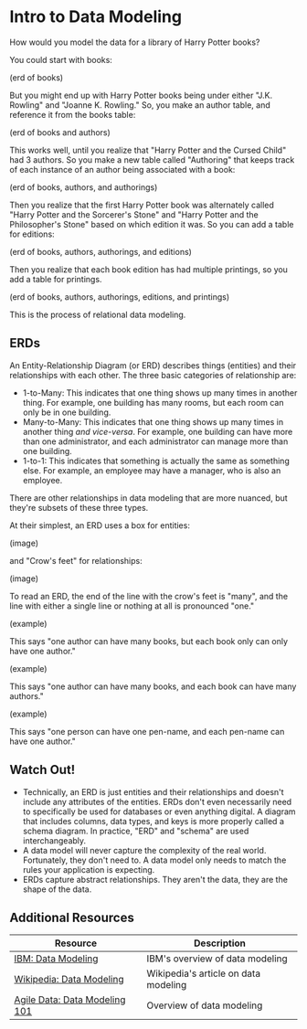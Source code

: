 # Intro to Data Modeling

How would you model the data for a library of Harry Potter books?

You could start with books:

(erd of books)

But you might end up with Harry Potter books being under either "J.K. Rowling" and "Joanne K. Rowling." So, you make an author table, and reference it from the books table:

(erd of books and authors)

This works well, until you realize that "Harry Potter and the Cursed Child" had 3 authors. So you make a new table called "Authoring" that keeps track of each instance of an author being associated with a book:

(erd of books, authors, and authorings)

Then you realize that the first Harry Potter book was alternately called "Harry Potter and the Sorcerer's Stone" and "Harry Potter and the Philosopher's Stone" based on which edition it was. So you can add a table for editions:

(erd of books, authors, authorings, and editions)

Then you realize that each book edition has had multiple printings, so you add a table for printings.

(erd of books, authors, authorings, editions, and printings)

This is the process of relational data modeling.

## ERDs

An Entity-Relationship Diagram (or ERD) describes things (entities) and their relationships with each other. The three basic categories of relationship are:

* 1-to-Many: This indicates that one thing shows up many times in another thing. For example, one building has many rooms, but each room can only be in one building.
* Many-to-Many: This indicates that one thing shows up many times in another thing _and vice-versa_. For example, one building can have more than one administrator, and each administrator can manage more than one building.
* 1-to-1: This indicates that something is actually the same as something else. For example, an employee may have a manager, who is also an employee.

There are other relationships in data modeling that are more nuanced, but they're subsets of these three types.

At their simplest, an ERD uses a box for entities:

(image)

and "Crow's feet" for relationships:

(image)

To read an ERD, the end of the line with the crow's feet is "many", and the line with either a single line or nothing at all is pronounced "one."

(example)

This says "one author can have many books, but each book only can only have one author."

(example)

This says "one author can have many books, and each book can have many authors."

(example)

This says "one person can have one pen-name, and each pen-name can have one author."

## Watch Out!

* Technically, an ERD is just entities and their relationships and doesn't include any attributes of the entities. ERDs don't even necessarily need to specifically be used for databases or even anything digital. A diagram that includes columns, data types, and keys is more properly called a schema diagram. In practice, "ERD" and "schema" are used interchangeably.
* A data model will never capture the complexity of the real world. Fortunately, they don't need to. A data model only needs to match the rules your application is expecting.
* ERDs capture abstract relationships. They aren't the data, they are the shape of the data.

## Additional Resources

| Resource | Description |
| --- | --- |
| [IBM: Data Modeling](https://www.ibm.com/cloud/learn/data-modeling) | IBM's overview of data modeling |
| [Wikipedia: Data Modeling](https://en.wikipedia.org/wiki/Data_modeling) | Wikipedia's article on data modeling |
| [Agile Data: Data Modeling 101](http://agiledata.org/essays/dataModeling101.html) | Overview of data modeling |
